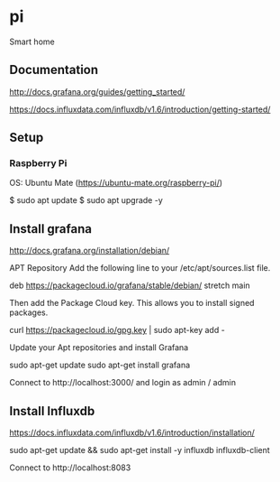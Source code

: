 # pi
Smart home 

## Documentation

http://docs.grafana.org/guides/getting_started/

https://docs.influxdata.com/influxdb/v1.6/introduction/getting-started/


## Setup

### Raspberry Pi

OS: Ubuntu Mate (https://ubuntu-mate.org/raspberry-pi/)

$ sudo apt update 
$ sudo apt upgrade -y

## Install grafana

http://docs.grafana.org/installation/debian/

APT Repository
Add the following line to your /etc/apt/sources.list file.

deb https://packagecloud.io/grafana/stable/debian/ stretch main

Then add the Package Cloud key. This allows you to install signed packages.

curl https://packagecloud.io/gpg.key | sudo apt-key add -

Update your Apt repositories and install Grafana

sudo apt-get update
sudo apt-get install grafana

Connect to http://localhost:3000/
and login as admin / admin

## Install Influxdb

https://docs.influxdata.com/influxdb/v1.6/introduction/installation/

sudo apt-get update && sudo apt-get install -y influxdb influxdb-client

Connect to http://localhost:8083




